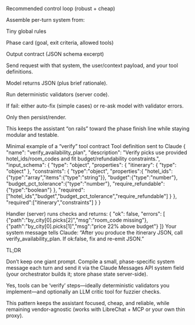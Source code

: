 Recommended control loop (robust + cheap)

Assemble per-turn system from:

Tiny global rules

Phase card (goal, exit criteria, allowed tools)

Output contract (JSON schema excerpt)

Send request with that system, the user/context payload, and your tool definitions.

Model returns JSON (plus brief rationale).

Run deterministic validators (server code).

If fail: either auto-fix (simple cases) or re-ask model with validator errors.

Only then persist/render.

This keeps the assistant “on rails” toward the phase finish line while staying modular and testable.

Minimal example of a “verify” tool contract
Tool definition sent to Claude
{
  "name": "verify_availability_plan",
  "description": "Verify picks use provided hotel_ids/room_codes and fit budget/refundability constraints.",
  "input_schema": {
    "type": "object",
    "properties": {
      "itinerary": { "type": "object" },
      "constraints": {
        "type":"object",
        "properties":{
          "hotel_ids":{"type":"array","items":{"type":"string"}},
          "budget":{"type":"number"},
          "budget_pct_tolerance":{"type":"number"},
          "require_refundable":{"type":"boolean"}
        },
        "required":["hotel_ids","budget","budget_pct_tolerance","require_refundable"]
      }
    },
    "required":["itinerary","constraints"]
  }
}

Handler (server) runs checks and returns:
{ "ok": false, "errors": [
  {"path":"by_city[0].picks[2]","msg":"room_code missing"},
  {"path":"by_city[0].picks[1]","msg":"price 22% above budget"}
]}
Your system message tells Claude: “After you produce the itinerary JSON, call verify_availability_plan. If ok:false, fix and re-emit JSON.”

TL;DR

Don’t keep one giant prompt. Compile a small, phase-specific system message each turn and send it via the Claude Messages API system field (your orchestrator builds it; store phase state server-side).

Yes, tools can be ‘verify’ steps—ideally deterministic validators you implement—and optionally an LLM critic tool for fuzzier checks.

This pattern keeps the assistant focused, cheap, and reliable, while remaining vendor-agnostic (works with LibreChat + MCP or your own thin proxy).

